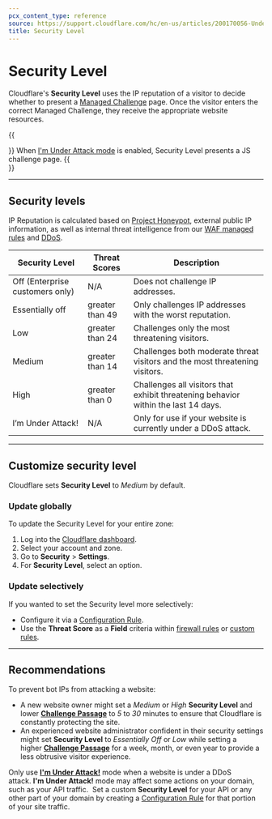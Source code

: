 ```yaml
---
pcx_content_type: reference
source: https://support.cloudflare.com/hc/en-us/articles/200170056-Understanding-the-Cloudflare-Security-Level
title: Security Level
---
```


# Security Level

Cloudflare's **Security Level** uses the IP reputation of a visitor to decide whether to present a [Managed Challenge](/fundamentals/get-started/concepts/cloudflare-challenges/#managed-challenge-recommended) page. Once the visitor enters the correct Managed Challenge, they receive the appropriate website resources.

{{<Aside type="note">}}
When [I'm Under Attack mode](/fundamentals/security/under-attack-mode/) is enabled,
Security Level presents a JS challenge page.
{{</Aside>}}

---

## Security levels

IP Reputation is calculated based on [Project Honeypot](https://www.projecthoneypot.org/), external public IP information, as well as internal threat intelligence from our [WAF managed rules](/waf/reference/legacy/old-waf-managed-rules/) and [DDoS](/ddos-protection/about/).

| Security Level | Threat Scores | Description |
| --- | --- | --- |
| Off (Enterprise customers only) | N/A | Does not challenge IP addresses. |
| Essentially off | greater than 49 | Only challenges IP addresses with the worst reputation. |
| Low | greater than 24 | Challenges only the most threatening visitors. |
| Medium | greater than 14 | Challenges both moderate threat visitors and the most threatening visitors. |
| High | greater than 0 | Challenges all visitors that exhibit threatening behavior within the last 14 days. |
| I’m Under Attack! | N/A | Only for use if your website is currently under a DDoS attack. |

---

## Customize security level

Cloudflare sets **Security Level** to _Medium_ by default.

### Update globally

To update the Security Level for your entire zone:

1. Log into the [Cloudflare dashboard](https://dash.cloudflare.com).
2. Select your account and zone.
3. Go to **Security** > **Settings**.
4. For **Security Level**, select an option.

### Update selectively

If you wanted to set the Security level more selectively:

- Configure it via a [Configuration Rule](/rules/configuration-rules/).
- Use the **Threat Score** as a **Field** criteria within [firewall rules](/firewall/cf-firewall-rules/) or [custom rules](/waf/custom-rules/).

---

## Recommendations

To prevent bot IPs from attacking a website:
- A new website owner might set a _Medium_ or _High_ **Security Level** and lower [**Challenge Passage**](/fundamentals/security/challenge-passage/) to _5_ to _30_ minutes to ensure that Cloudflare is constantly protecting the site.
- An experienced website administrator confident in their security settings might set **Security Level** to _Essentially Off_ or _Low_ while setting a higher [**Challenge Passage**](/fundamentals/security/challenge-passage/) for a week, month, or even year to provide a less obtrusive visitor experience.

Only use [**I'm Under Attack!**](/fundamentals/security/under-attack-mode/) mode when a website is under a DDoS attack. **I'm Under Attack!** mode may affect some actions on your domain, such as your API traffic.  Set a custom **Security Level** for your API or any other part of your domain by creating a [Configuration Rule](/rules/configuration-rules/) for that portion of your site traffic.